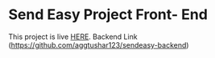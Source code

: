 # Send Easy Project Front- End

This project is live [HERE](https://sendeasyfrontend.vercel.app/).
Backend Link (https://github.com/aggtushar123/sendeasy-backend)
